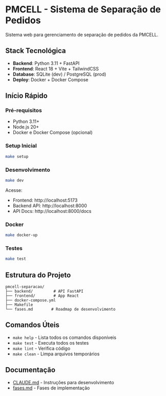 # PMCELL - Sistema de Separação de Pedidos

Sistema web para gerenciamento de separação de pedidos da PMCELL.

## Stack Tecnológica

- **Backend**: Python 3.11 + FastAPI
- **Frontend**: React 18 + Vite + TailwindCSS
- **Database**: SQLite (dev) / PostgreSQL (prod)
- **Deploy**: Docker + Docker Compose

## Início Rápido

### Pré-requisitos
- Python 3.11+
- Node.js 20+
- Docker e Docker Compose (opcional)

### Setup Inicial
```bash
make setup
```

### Desenvolvimento
```bash
make dev
```

Acesse:
- Frontend: http://localhost:5173
- Backend API: http://localhost:8000
- API Docs: http://localhost:8000/docs

### Docker
```bash
make docker-up
```

### Testes
```bash
make test
```

## Estrutura do Projeto

```
pmcell-separacao/
├── backend/         # API FastAPI
├── frontend/        # App React
├── docker-compose.yml
├── Makefile
└── fases.md        # Roadmap de desenvolvimento
```

## Comandos Úteis

- `make help` - Lista todos os comandos disponíveis
- `make test` - Executa todos os testes
- `make lint` - Verifica código
- `make clean` - Limpa arquivos temporários

## Documentação

- [CLAUDE.md](./CLAUDE.md) - Instruções para desenvolvimento
- [fases.md](./fases.md) - Fases de implementação